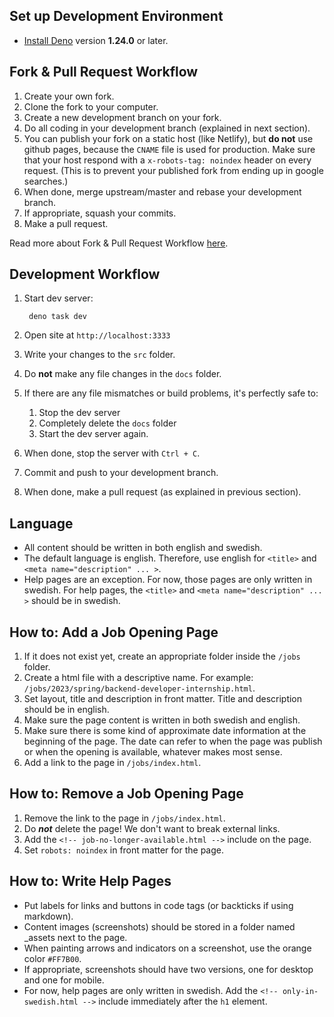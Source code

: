 ## Set up Development Environment

- [Install Deno](https://deno.land/manual/getting_started/installation) version **1.24.0** or later.



## Fork & Pull Request Workflow

1. Create your own fork.
2. Clone the fork to your computer.
3. Create a new development branch on your fork.
4. Do all coding in your development branch (explained in next section).
5. You can publish your fork on a static host (like Netlify), but **do not** use github pages, because the `CNAME` file is used for production. Make sure that your host respond with a `x-robots-tag: noindex` header on every request. (This is to prevent your published fork from ending up in google searches.)
6. When done, merge upstream/master and rebase your development branch.
7. If appropriate, squash your commits.
8. Make a pull request.

Read more about Fork & Pull Request Workflow  [here](https://gist.github.com/Chaser324/ce0505fbed06b947d962).



## Development Workflow

1. Start dev server:

        deno task dev

2. Open site at `http://localhost:3333`

3. Write your changes to the ```src``` folder.

4. Do **not** make any file changes in the ```docs``` folder.

5. If there are any file mismatches or build problems, it's perfectly safe to:
    1. Stop the dev server
    2. Completely delete the ```docs``` folder
    3. Start the dev server again.

6. When done, stop the server with ```Ctrl + C```.

7. Commit and push to your development branch.

8. When done, make a pull request (as explained in previous section).


## Language

- All content should be written in both english and swedish.
- The default language is english. Therefore, use english for `<title>` and `<meta name="description" ... >`.
- Help pages are an exception. For now, those pages are only written in swedish. For help pages, the `<title>` and `<meta name="description" ... >` should be in swedish.


## How to: Add a Job Opening Page

1. If it does not exist yet, create an appropriate folder inside the `/jobs` folder.
2. Create a html file with a descriptive name. For example: `/jobs/2023/spring/backend-developer-internship.html`.
3. Set layout, title and description in front matter. Title and description should be in english.
4. Make sure the page content is written in both swedish and english.
5. Make sure there is some kind of approximate date information at the beginning of the page. The date can refer to when the page was publish or when the opening is available, whatever makes most sense.
6. Add a link to the page in `/jobs/index.html`.


## How to: Remove a Job Opening Page

1. Remove the link to the page in `/jobs/index.html`.
2. Do ***not*** delete the page! We don't want to break external links.
3. Add the `<!-- job-no-longer-available.html -->` include on the page.
4. Set `robots: noindex` in front matter for the page.


## How to: Write Help Pages

* Put labels for links and buttons in code tags (or backticks if using markdown).
* Content images (screenshots) should be stored in a folder named _assets next to the page.
* When painting arrows and indicators on a screenshot, use the orange color `#FF7B00`.
* If appropriate, screenshots should have two versions, one for desktop and one for mobile.
* For now, help pages are only written in swedish. Add the `<!-- only-in-swedish.html -->` include immediately after the `h1` element.
